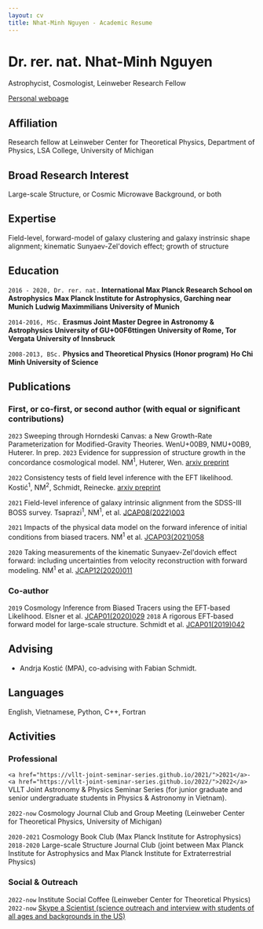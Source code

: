 ```yaml
---
layout: cv
title: Nhat-Minh Nguyen - Academic Resume
---
```

# Dr. rer. nat. Nhat-Minh Nguyen
Astrophycist, Cosmologist, Leinweber Research Fellow

<div id="webaddress">
<a href="https://minhmpa.github.io/">Personal webpage</a>
</div>

## Affiliation

Research fellow at Leinweber Center for Theoretical Physics, Department of Physics, LSA College, University of Michigan

## Broad Research Interest

Large-scale Structure, or Cosmic Microwave Background, or both

## Expertise

Field-level, forward-model of galaxy clustering and galaxy instrinsic shape alignment; kinematic Sunyaev-Zel'dovich effect; growth of structure


## Education

`2016 - 2020, Dr. rer. nat.`
__International Max Planck Research School on Astrophysics__
__Max Planck Institute for Astrophysics, Garching near Munich__
__Ludwig Maximmilians University of Munich__

`2014-2016, MSc.`
__Erasmus Joint Master Degree in Astronomy & Astrophysics__
__University of GU+00F6ttingen__
__University of Rome, Tor Vergata__
__University of Innsbruck__

`2008-2013, BSc.`
__Physics and Theoretical Physics (Honor program)__
__Ho Chi Minh University of Science__

## Publications

<!-- A list is also available [online](http://scholar.google.co.uk/citations?user=LTOTl0YAAAAJ) -->

### First, or co-first, or second author (with equal or significant contributions)

`2023`
Sweeping through Horndeski Canvas: a New Growth-Rate Parameterization for Modified-Gravity Theories. WenU+00B9, NMU+00B9, Huterer. In prep.
`2023`
Evidence for suppression of structure growth in the concordance cosmological model. NM<sup>1</sup>, Huterer, Wen. <a href="https://arxiv.org/abs/2302.01331">arxiv preprint</a>

`2022`
Consistency tests of field level inference with the EFT likelihood. Kosti&#263;<sup>1</sup>, NM<sup>2</sup>, Schmidt, Reinecke. <a href="https://arxiv.org/abs/2212.07875">arxiv preprint</a>

`2021`
Field-level inference of galaxy intrinsic alignment from the SDSS-III BOSS survey. Tsaprazi<sup>1</sup>, NM<sup>1</sup>, et al. <a href="https://iopscience.iop.org/article/10.1088/1475-7516/2022/08/003">JCAP08(2022)003</a>

`2021`
Impacts of the physical data model on the forward inference of initial conditions from biased tracers. NM<sup>1</sup> et al. <a href="https://iopscience.iop.org/article/10.1088/1475-7516/2021/03/058">JCAP03(2021)058</a>

`2020`
Taking measurements of the kinematic Sunyaev-Zel'dovich effect forward: including uncertainties from velocity reconstruction with forward modeling. NM<sup>1</sup> et al. <a href="">JCAP12(2020)011</a>

### Co-author

`2019`
Cosmology Inference from Biased Tracers using the EFT-based Likelihood. Elsner et al. <a href="https://iopscience.iop.org/article/10.1088/1475-7516/2020/01/029">JCAP01(2020)029</a>
`2018`
A rigorous EFT-based forward model for large-scale structure. Schmidt et al. <a href="https://iopscience.iop.org/article/10.1088/1475-7516/2019/01/042">JCAP01(2019)042</a>

## Advising

- Andrja Kosti&#263; (MPA), co-advising with Fabian Schmidt.

## Languages
English, Vietnamese, Python, C++, Fortran

## Activities

### Professional

``<a href="https://vllt-joint-seminar-series.github.io/2021/">2021</a>-<a href="https://vllt-joint-seminar-series.github.io/2022/">2022</a>``
 VLLT Joint Astronomy & Physics Seminar Series (for junior graduate and senior undergraduate students in Physics & Astronomy in Vietnam).

`2022-now`
Cosmology Journal Club and Group Meeting (Leinweber Center for Theoretical Physics, University of Michigan)

`2020-2021`
Cosmology Book Club (Max Planck Institute for Astrophysics)
`2018-2020`
Large-scale Structure Journal Club (joint between Max Planck Institute for Astrophysics and Max Planck Institute for Extraterrestrial Physics)

### Social & Outreach

``2022-now``
Institute Social Coffee (Leinweber Center for Theoretical Physics)
``2022-now``
<a href="https://www.skypeascientist.com/">Skype a Scientist (science outreach and interview with students of all ages and backgrounds in the US)</a>

<!-- ### Footer

Last updated: May 2013 -->


